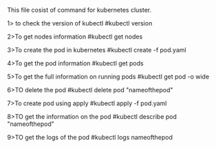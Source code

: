 This file cosist of command for kubernetes cluster.

1> to check the version of kubectl
#kubectl version

2>To get nodes information
#kubectl get nodes

3>To create the pod in kubernetes
#kubectl create -f pod.yaml

4>To get the pod information
#kubectl get pods

5>To get the full information on running pods
#kubectl get pod -o wide

6>TO delete the pod
#kubectl delete pod "nameofthepod"

7>To create pod using apply
#kubectl apply -f pod.yaml

8>TO get the information on the pod 
#kubectl describe pod "nameofthepod"

9>TO get the logs of the pod
#kubectl logs nameofthepod
